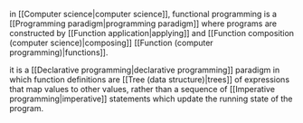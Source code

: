 in [[Computer science|computer science]], functional programming is a [[Programming paradigm|programming paradigm]] where programs are constructed by [[Function application|applying]] and [[Function composition (computer science)|composing]] [[Function (computer programming)|functions]]. 

it is a [[Declarative programming|declarative programming]] paradigm in which function definitions are [[Tree (data structure)|trees]] of expressions that map values to other values, rather than a sequence of [[Imperative programming|imperative]] statements which update the running state of the program.